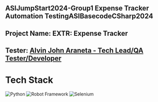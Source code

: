 ## ASIJumpStart2024-Group1 Expense Tracker Automation TestingASIBasecodeCSharp2024

## Project Name: EXTR: Expense Tracker

## Tester: [Alvin John Araneta - Tech Lead/QA Tester/Developer](https://github.com/ajiwnl)
# Tech Stack
![Python](https://img.shields.io/badge/python-3776AB?style=for-the-badge&logo=python&logoColor=white) ![Robot Framework](https://img.shields.io/badge/Robot%20Framework-000000?style=for-the-badge&logo=robot-framework&logoColor=white) ![Selenium](https://img.shields.io/badge/Selenium-43B02A?style=for-the-badge&logo=selenium&logoColor=white)  

